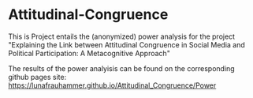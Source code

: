 # Attitudinal-Congruence

This is Project entails the (anonymized) power analysis for the project "Explaining the Link between Attitudinal Congruence in Social Media and Political Participation: A Metacognitive Approach"

The results of the power analyisis can be found on the corresponding github pages site: https://lunafrauhammer.github.io/Attitudinal_Congruence/Power

